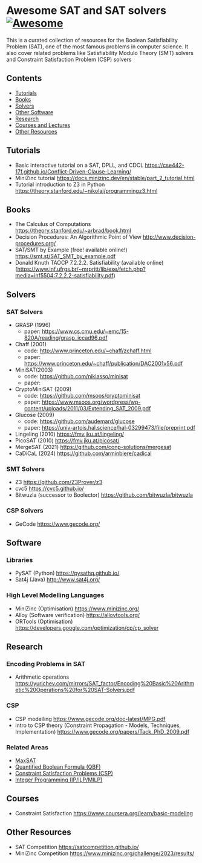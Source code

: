 # Awesome SAT and SAT solvers [![Awesome](https://cdn.rawgit.com/sindresorhus/awesome/d7305f38d29fed78fa85652e3a63e154dd8e8829/media/badge.svg)](https://github.com/sindresorhus/awesome) 


This is a curated collection of resources for the Boolean Satisfiability Problem (SAT), one of the most famous problems in computer science. It also cover related problems like Satisfiability Modulo Theory (SMT) solvers and Constraint Satisfaction Problem (CSP) solvers 

## Contents

- [Tutorials](#tutorials)
- [Books](#books)
- [Solvers](#solvers)
- [Other Software](#software)
- [Research](#research)
- [Courses and Lectures](#courses)
- [Other Resources](#other)


## Tutorials 

- Basic interactive tutorial on a SAT, DPLL, and CDCL https://cse442-17f.github.io/Conflict-Driven-Clause-Learning/
- MiniZinc tutorial https://docs.minizinc.dev/en/stable/part_2_tutorial.html
- Tutorial introduction to Z3 in Python https://theory.stanford.edu/~nikolaj/programmingz3.html

## Books 

- The Calculus of Computations https://theory.stanford.edu/~arbrad/book.html
- Decision Procedures: An Algorithmic Point of View http://www.decision-procedures.org/
- SAT/SMT by Example (free! available online!) https://smt.st/SAT_SMT_by_example.pdf 
- Donald Knuth TAOCP 7.2.2.2. Satisfiability (available online) (https://www.inf.ufrgs.br/~mrpritt/lib/exe/fetch.php?media=inf5504:7.2.2.2-satisfiability.pdf)

## Solvers
### SAT Solvers
- GRASP (1996)
  - paper: https://www.cs.cmu.edu/~emc/15-820A/reading/grasp_iccad96.pdf
- Chaff (2001)
  - code: http://www.princeton.edu/~chaff/zchaff.html
  - paper: https://www.princeton.edu/~chaff/publication/DAC2001v56.pdf
- MiniSAT(2003)
  - code: https://github.com/niklasso/minisat
  - paper: 
- CryptoMiniSAT (2009)
  - code: https://github.com/msoos/cryptominisat
  - paper: https://www.msoos.org/wordpress/wp-content/uploads/2011/03/Extending_SAT_2009.pdf
- Glucose (2009)
  - code: https://github.com/audemard/glucose
  - paper: https://univ-artois.hal.science/hal-03299473/file/preprint.pdf
- Lingeling (2010) https://fmv.jku.at/lingeling/
- PicoSAT (2010) https://fmv.jku.at/picosat/
- MergeSAT (2021) https://github.com/conp-solutions/mergesat
- CaDiCaL (2024) https://github.com/arminbiere/cadical

  
### SMT Solvers

- Z3 https://github.com/Z3Prover/z3
- cvc5 https://cvc5.github.io/
- Bitwuzla (successor to Boolector) https://github.com/bitwuzla/bitwuzla

### CSP Solvers

- GeCode https://www.gecode.org/

## Software
### Libraries

- PySAT (Python) https://pysathq.github.io/
- Sat4j (Java) http://www.sat4j.org/

### High Level Modelling Languages 

- MiniZinc (Optimisation) https://www.minizinc.org/
- Alloy (Software verification) https://alloytools.org/
- ORTools (Optimisation) https://developers.google.com/optimization/cp/cp_solver

## Research

### Encoding Problems in SAT
 
- Arithmetic operations https://yurichev.com/mirrors/SAT_factor/Encoding%20Basic%20Arithmetic%20Operations%20for%20SAT-Solvers.pdf


### CSP
- CSP modelling https://www.gecode.org/doc-latest/MPG.pdf
- intro to CSP theory (Constraint Propagation - Models, Techniques, Implementation) https://www.gecode.org/papers/Tack_PhD_2009.pdf

###  Related Areas

- [MaxSAT](https://en.wikipedia.org/wiki/Maximum_satisfiability_problem) 
- [Quantified Boolean Formula (QBF)](https://en.wikipedia.org/wiki/True_quantified_Boolean_formula)
- [Constraint Satisfaction Problems (CSP)](https://en.wikipedia.org/wiki/Constraint_satisfaction_problem)
- [Integer Programming (IP/ILP/MILP)](https://en.wikipedia.org/wiki/Integer_programming)

## Courses 

- Constraint Satisfaction https://www.coursera.org/learn/basic-modeling

## Other Resources
- SAT Competition https://satcompetition.github.io/
- MiniZinc Competition https://www.minizinc.org/challenge/2023/results/

